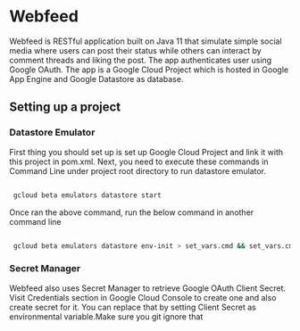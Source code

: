 # Webfeed

Webfeed is RESTful application built on Java 11 that simulate simple social media where users can post their status while others can interact by comment threads and liking the post. The app authenticates user using Google OAuth. The app is a Google Cloud Project which is hosted in Google App Engine and Google Datastore as database.


## Setting up a project

### Datastore Emulator

First thing you should set up is set up Google Cloud Project and link it with this project in pom.xml. Next, you need to execute these commands in Command Line under project root directory to run datastore emulator.

```bash

 gcloud beta emulators datastore start 

```

Once ran the above command, run the below command in another command line

```bash

 gcloud beta emulators datastore env-init > set_vars.cmd && set_vars.cmd 

```
### Secret Manager

Webfeed also uses Secret Manager to retrieve Google OAuth Client Secret. Visit Credentials section in Google Cloud Console to create one and also create secret for it. You can replace that by setting Client Secret as environmental variable.Make sure you git ignore that




